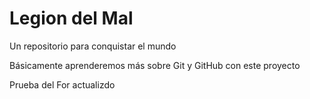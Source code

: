 # Legion del Mal
Un repositorio para conquistar el mundo

Básicamente aprenderemos más sobre Git y GitHub con este proyecto

Prueba del For actualizdo
